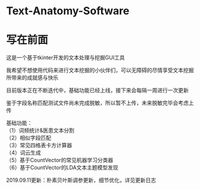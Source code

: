 # Text-Anatomy-Software  
# 写在前面  
这是一个基于tkinter开发的文本处理与挖掘GUI工具  
  
我希望不想使用代码来进行文本挖掘的小伙伴们，可以无障碍的尽情享受文本挖掘所带来的成就感与快乐  
  
目前版本正在不断迭代中，基础功能已经上线，接下来会每隔一周进行一次更新  
  
鉴于字段名称匹配测试文件尚未完成脱敏，所以暂不上传，未来脱敏完毕会考虑上传  
  
基础功能：  
（1）词频统计&医患文本分割  
（2）相似字段匹配  
（3）常见四格表卡方计算器  
（4）词云生成  
（5）基于CountVector的常见机器学习分类器  
（6）基于CountVector的LDA文本主题模型发现  
  
2019.09.11更新：朴素贝叶斯调参更新，细节优化，详见更新日志  

